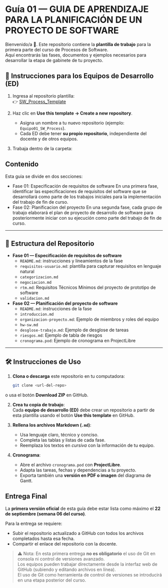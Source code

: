 # Guía 01 — GUIA DE APRENDIZAJE PARA LA PLANIFICACIÓN DE UN PROYECTO DE SOFTWARE

Bienvenido/a 👋. Este repositorio contiene la **plantilla de trabajo** para la primera parte del curso de Procesos de Software.  
Aquí encontrarás las fases, documentos y ejemplos necesarios para desarrollar la etapa de gabinete de tu proyecto.

## 🚀 Instrucciones para los Equipos de Desarrollo (ED)

1. Ingresa al repositorio plantilla:  
   👉 [SW_Process_Template](https://github.com/<tuusuario>/SW_Process_Template)

2. Haz clic en **Use this template → Create a new repository**.  
   - Asigna un nombre a tu nuevo repositorio (ejemplo: `Equipo01_SW_Process`).  
   - Cada ED debe tener **su propio repositorio**, independiente del docente y de otros equipos.

3. Trabaja dentro de la carpeta:  


## Contenido
Esta guia se divide en dos secciones:
- Fase 01: Especificación de requisitos de software
En una primera fase, identificar las especificaciones de requisitos del software que se desarrollará como parte de los trabajos iniciales para la implementación del trabajo de fin de curso. 
- Fase 02: Planificacion del proyecto
En una segunda fase, cada grupo de trabajo elaborará el plan de proyecto de desarrollo de software para posteriormente iniciar con su ejecución como parte del trabajo de fin de curso. 

---

## 📂 Estructura del Repositorio

- **Fase 01 — Especificación de requisitos de software**
  - `README.md`: instrucciones y lineamientos de la fase
  - `requisitos-usuario.md`: plantilla para capturar requisitos en lenguaje natural
  - `categorizacion.md`
  - `negociacion.md`
  - `rtm.md`: Requisitos Técnicos Mínimos del proyecto de prototipo de software
  - `validacion.md`
- **Fase 02 — Planificación del proyecto de software**
  - `README.md`: instrucciones de la fase
  - `introduccion.md`
  - `organizacion-proyecto.md`: Ejemplo de miembros y roles del equipo
  - `hw-sw.md`
  - `desglose-trabajo.md`: Ejemplo de desglose de tareas
  - `riesgos.md`: Ejemplo de tabla de riesgos
  - `cronograma.pod`: Ejemplo de cronograma en ProjectLibre

---

## 🛠️ Instrucciones de Uso

1. **Clona o descarga** este repositorio en tu computadora:
   ```bash
   git clone <url-del-repo>

o usa el botón **Download ZIP** en GitHub.

2. **Crea tu copia de trabajo**:  
   Cada **equipo de desarrollo (ED)** debe crear un repositorio a partir de esta plantilla usando el botón **Use this template** en GitHub.

3. **Rellena los archivos Markdown (`.md`)**:  
   - Usa lenguaje claro, técnico y conciso.  
   - Completa las tablas y listas de cada fase.  
   - Reemplaza los textos en *cursiva* con la información de tu equipo.  

4. **Cronograma**:  
   - Abre el archivo `cronograma.pod` con **ProjectLibre**.  
   - Adapta las tareas, fechas y dependencias a tu proyecto.  
   - Exporta también una **versión en PDF o imagen** del diagrama de Gantt.

## Entrega Final

La **primera versión oficial** de esta guía debe estar lista como máximo el **22 de septiembre (semana 06 del curso)**.  

Para la entrega se requiere:  
- Subir el repositorio actualizado a GitHub con todos los archivos completados hasta esa fecha.  
- Compartir el enlace del repositorio con la docente.  

> ⚠️ Nota: En esta primera entrega **no es obligatorio** el uso de Git en consola ni control de versiones avanzado.  
> Los equipos pueden trabajar directamente desde la interfaz web de GitHub (subiendo y editando archivos en línea).  
> El uso de Git como herramienta de control de versiones se introducirá en una etapa posterior del curso.


  

